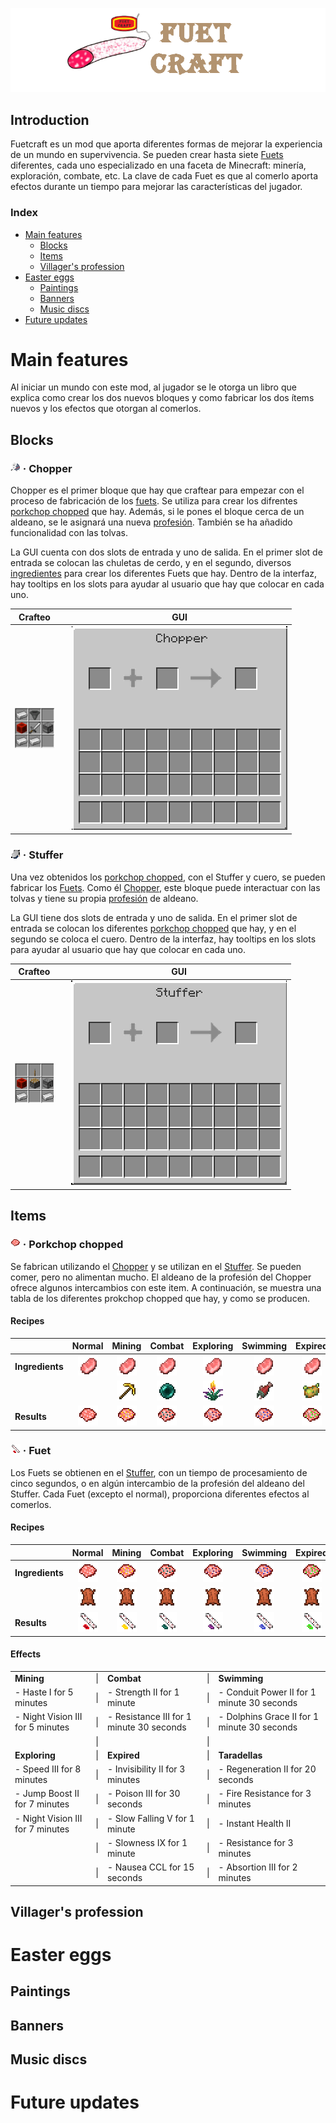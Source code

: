 ![logo](https://raw.githubusercontent.com/fuetland/fuetcraft/refs/heads/develop/src/main/resources/logo.png)

## Introduction <!-- omit in toc -->

Fuetcraft es un mod que aporta diferentes formas de mejorar la experiencia de un
 mundo en supervivencia. Se pueden crear hasta siete [Fuets](#fuet-icon--fuet) diferentes,
  cada uno especializado en una faceta de Minecraft: minería, exploración, combate,
   etc. La clave de cada Fuet es que al comerlo aporta efectos durante un tiempo
    para mejorar las características del jugador.

### Index <!-- omit in toc -->

- [Main features](#main-features)
  - [Blocks](#blocks)
  - [Items](#items)
  - [Villager's profession](#villagers-profession)
- [Easter eggs](#easter-eggs)
  - [Paintings](#paintings)
  - [Banners](#banners)
  - [Music discs](#music-discs)
- [Future updates](#future-updates)

# Main features

Al iniciar un mundo con este mod, al jugador se le otorga un libro que explica
 como crear los dos nuevos bloques y como fabricar los dos ítems nuevos y los
  efectos que otorgan al comerlos.

## Blocks

### ![chopper-icon](https://raw.githubusercontent.com/fuetland/fuetcraft/refs/heads/develop/src/main/resources/assets/fuetcraft/textures/block/choppericon.png) · Chopper <!-- omit in toc -->

Chopper es el primer bloque que hay que craftear para empezar con el proceso de
 fabricación de los [fuets](#fuet-icon--fuet). Se utiliza para crear los difrentes
  [porkchop chopped](#prokchop-chopped-icon--porkchop-chopped) que hay. Además,
   si le pones el bloque cerca de un aldeano, se le asignará una nueva
    [profesión](#villagers-profession). También se ha añadido funcionalidad con
     las tolvas.

La GUI cuenta con dos slots de entrada y uno de salida. En el primer slot de entrada
 se colocan las chuletas de cerdo, y en el segundo, diversos
  [ingredientes](#chopper-icon--chopper) para crear los diferentes Fuets que hay.
   Dentro de la interfaz, hay tooltips en los slots para ayudar al usuario que hay
    que colocar en cada uno.

| Crafteo |   | GUI |
|:-------:|---|:---:|
|    ![chopper-craft](https://raw.githubusercontent.com/fuetland/fuetcraft/refs/heads/develop/src/main/resources/assets/fuetcraft/textures/screens/chopper-craft.png)    |   |  ![chopper-gui](https://raw.githubusercontent.com/fuetland/fuetcraft/refs/heads/develop/src/main/resources/assets/fuetcraft/textures/chopper-gui.png)  |

### ![stuffer-icon](https://raw.githubusercontent.com/fuetland/fuetcraft/refs/heads/develop/src/main/resources/assets/fuetcraft/textures/block/stuffericon.png) · Stuffer <!-- omit in toc -->

Una vez obtenidos los [porkchop chopped](#prokchop-chopped-icon--porkchop-chopped),
 con el Stuffer y cuero, se pueden fabricar los [Fuets](#fuet-icon--fuet). Como
  él [Chopper](#chopper-icon--chopper), este bloque puede interactuar con las
   tolvas y tiene su propia [profesión](#villagers-profession) de aldeano.

La GUI tiene dos slots de entrada y uno de salida. En el primer slot de entrada
 se colocan los diferentes [porkchop chopped](#prokchop-chopped-icon--porkchop-chopped)
  que hay, y en el segundo se coloca el cuero. Dentro de la interfaz, hay tooltips
   en los slots para ayudar al usuario que hay que colocar en cada uno.

| Crafteo |   | GUI |
|:-------:|---|:---:|
|    ![stuffer-craft](https://raw.githubusercontent.com/fuetland/fuetcraft/refs/heads/develop/src/main/resources/assets/fuetcraft/textures/screens/stuffer-craft.png)    |   |  ![stuffer-gui](https://raw.githubusercontent.com/fuetland/fuetcraft/refs/heads/develop/src/main/resources/assets/fuetcraft/textures/stuffer-gui.png)  |

## Items

### ![prokchop-chopped-icon](https://raw.githubusercontent.com/fuetland/fuetcraft/refs/heads/develop/src/main/resources/assets/fuetcraft/textures/item/porkchop-chopped.png) · Porkchop chopped <!-- omit in toc -->

Se fabrican utilizando el [Chopper](#chopper-icon--chopper) y se utilizan en el
 [Stuffer](#stuffer-icon--stuffer). Se pueden comer, pero no alimentan mucho. El
  aldeano de la profesión del Chopper ofrece algunos intercambios con este item.
   A continuación, se muestra una tabla de los diferentes prokchop chopped que
    hay, y como se producen.

#### Recipes <!-- omit in toc -->

|                 | Normal | Mining | Combat | Exploring | Swimming | Expired | Tarradellas |
|-----------------|:------:|:------:|:------:|:---------:|:--------:|:-------:|:-----------:|
| **Ingredients** |    ![porkchop](https://raw.githubusercontent.com/fuetland/fuetcraft/refs/heads/develop/src/main/resources/assets/fuetcraft/textures/screens/porkchop-32x32.png)   |    ![porkchop](https://raw.githubusercontent.com/fuetland/fuetcraft/refs/heads/develop/src/main/resources/assets/fuetcraft/textures/screens/porkchop-32x32.png)   |    ![porkchop](https://raw.githubusercontent.com/fuetland/fuetcraft/refs/heads/develop/src/main/resources/assets/fuetcraft/textures/screens/porkchop-32x32.png)   |     ![porkchop](https://raw.githubusercontent.com/fuetland/fuetcraft/refs/heads/develop/src/main/resources/assets/fuetcraft/textures/screens/porkchop-32x32.png)     |     ![porkchop](https://raw.githubusercontent.com/fuetland/fuetcraft/refs/heads/develop/src/main/resources/assets/fuetcraft/textures/screens/porkchop-32x32.png)    |    ![porkchop](https://raw.githubusercontent.com/fuetland/fuetcraft/refs/heads/develop/src/main/resources/assets/fuetcraft/textures/screens/porkchop-32x32.png)    |      ![porkchop](https://raw.githubusercontent.com/fuetland/fuetcraft/refs/heads/develop/src/main/resources/assets/fuetcraft/textures/screens/porkchop-32x32.png)      |
|                 |        |    ![golden-pickaxe-32x32](https://raw.githubusercontent.com/fuetland/fuetcraft/refs/heads/develop/src/main/resources/assets/fuetcraft/textures/screens/golden-pickaxe-32x32.png)   |    ![ender-pearl-32x32](https://raw.githubusercontent.com/fuetland/fuetcraft/refs/heads/develop/src/main/resources/assets/fuetcraft/textures/screens/ender-pearl-32x32.png)   |     ![torchflower-32x32](https://raw.githubusercontent.com/fuetland/fuetcraft/refs/heads/develop/src/main/resources/assets/fuetcraft/textures/screens/torchflower-32x32.png)     |     ![salmon-32x32](https://raw.githubusercontent.com/fuetland/fuetcraft/refs/heads/develop/src/main/resources/assets/fuetcraft/textures/screens/salmon-32x32.png)    |    ![poisonous-potato-32x32](https://raw.githubusercontent.com/fuetland/fuetcraft/refs/heads/develop/src/main/resources/assets/fuetcraft/textures/screens/poisonous-potato-32x32.png)    |      ![netherite-32x32](https://raw.githubusercontent.com/fuetland/fuetcraft/refs/heads/develop/src/main/resources/assets/fuetcraft/textures/screens/netherite-32x32.png)      |
|     **Results** |    ![porkchop-chopped-32x32](https://raw.githubusercontent.com/fuetland/fuetcraft/refs/heads/develop/src/main/resources/assets/fuetcraft/textures/screens/porkchop-chopped.png)   |    ![porkchop-chopped-mining-32x32](https://raw.githubusercontent.com/fuetland/fuetcraft/refs/heads/develop/src/main/resources/assets/fuetcraft/textures/screens/porkchop-chopped-mining-32x32.png)   |    ![porkchop-chopped-combat-32x32](https://raw.githubusercontent.com/fuetland/fuetcraft/refs/heads/develop/src/main/resources/assets/fuetcraft/textures/screens/porkchop-chopped-combat-32x32.png)   |     ![porkchop-chopped-exploring-32x32](https://raw.githubusercontent.com/fuetland/fuetcraft/refs/heads/develop/src/main/resources/assets/fuetcraft/textures/screens/porkchop-chopped-exploring-32x32.png)     |     ![porkchop-chopped-swimming-32x32](https://raw.githubusercontent.com/fuetland/fuetcraft/refs/heads/develop/src/main/resources/assets/fuetcraft/textures/screens/porkchop-chopped-swimming-32x32.png)    |    ![porkchop-chopped-expired-32x32](https://raw.githubusercontent.com/fuetland/fuetcraft/refs/heads/develop/src/main/resources/assets/fuetcraft/textures/screens/porkchop-chopped-expired-32x32.png)    |      ![porkchop-chopped-tarradellas-32x32](https://raw.githubusercontent.com/fuetland/fuetcraft/refs/heads/develop/src/main/resources/assets/fuetcraft/textures/screens/porkchop-chopped-tarradellas-32x32.png)      |

### ![fuet-icon](https://raw.githubusercontent.com/fuetland/fuetcraft/refs/heads/develop/src/main/resources/assets/fuetcraft/textures/item/fuet.png) · Fuet <!-- omit in toc -->

Los Fuets se obtienen en el [Stuffer](#stuffer-icon--stuffer), con un tiempo de
 procesamiento de cinco segundos, o en algún intercambio de la profesión del
  aldeano del Stuffer. Cada Fuet (excepto el normal), proporciona diferentes efectos
   al comerlos.

#### Recipes <!-- omit in toc -->

|                 | Normal | Mining | Combat | Exploring | Swimming | Expired | Tarradellas |
|-----------------|:------:|:------:|:------:|:---------:|:--------:|:-------:|:-----------:|
| **Ingredients** |    ![porkchop-chopped-32x32](https://raw.githubusercontent.com/fuetland/fuetcraft/refs/heads/develop/src/main/resources/assets/fuetcraft/textures/screens/porkchop-chopped.png)   |    ![porkchop-chopped-mining-32x32](https://raw.githubusercontent.com/fuetland/fuetcraft/refs/heads/develop/src/main/resources/assets/fuetcraft/textures/screens/porkchop-chopped-mining-32x32.png)   |    ![porkchop-chopped-combat-32x32](https://raw.githubusercontent.com/fuetland/fuetcraft/refs/heads/develop/src/main/resources/assets/fuetcraft/textures/screens/porkchop-chopped-combat-32x32.png)   |     ![porkchop-chopped-exploring-32x32](https://raw.githubusercontent.com/fuetland/fuetcraft/refs/heads/develop/src/main/resources/assets/fuetcraft/textures/screens/porkchop-chopped-exploring-32x32.png)     |     ![porkchop-chopped-swimming-32x32](https://raw.githubusercontent.com/fuetland/fuetcraft/refs/heads/develop/src/main/resources/assets/fuetcraft/textures/screens/porkchop-chopped-swimming-32x32.png)    |    ![porkchop-chopped-expired-32x32](https://raw.githubusercontent.com/fuetland/fuetcraft/refs/heads/develop/src/main/resources/assets/fuetcraft/textures/screens/porkchop-chopped-expired-32x32.png)    |      ![porkchop-chopped-tarradellas-32x32](https://raw.githubusercontent.com/fuetland/fuetcraft/refs/heads/develop/src/main/resources/assets/fuetcraft/textures/screens/porkchop-chopped-tarradellas-32x32.png)      |
|                 |    ![leather](https://raw.githubusercontent.com/fuetland/fuetcraft/refs/heads/develop/src/main/resources/assets/fuetcraft/textures/screens/leather-32x32.png)   |    ![leather](https://raw.githubusercontent.com/fuetland/fuetcraft/refs/heads/develop/src/main/resources/assets/fuetcraft/textures/screens/leather-32x32.png)   |    ![leather](https://raw.githubusercontent.com/fuetland/fuetcraft/refs/heads/develop/src/main/resources/assets/fuetcraft/textures/screens/leather-32x32.png)   |     ![leather](https://raw.githubusercontent.com/fuetland/fuetcraft/refs/heads/develop/src/main/resources/assets/fuetcraft/textures/screens/leather-32x32.png)     |     ![leather](https://raw.githubusercontent.com/fuetland/fuetcraft/refs/heads/develop/src/main/resources/assets/fuetcraft/textures/screens/leather-32x32.png)    |    ![leather](https://raw.githubusercontent.com/fuetland/fuetcraft/refs/heads/develop/src/main/resources/assets/fuetcraft/textures/screens/leather-32x32.png)    |      ![leather](https://raw.githubusercontent.com/fuetland/fuetcraft/refs/heads/develop/src/main/resources/assets/fuetcraft/textures/screens/leather-32x32.png)      |
|     **Results** |    ![fuet-32x32](https://raw.githubusercontent.com/fuetland/fuetcraft/refs/heads/develop/src/main/resources/assets/fuetcraft/textures/screens/fuet-32x32.png)   |    ![fuet-mining-32x32](https://raw.githubusercontent.com/fuetland/fuetcraft/refs/heads/develop/src/main/resources/assets/fuetcraft/textures/screens/fuet-mining-32x32.png)   |    ![fuet-combat-32x32](https://raw.githubusercontent.com/fuetland/fuetcraft/refs/heads/develop/src/main/resources/assets/fuetcraft/textures/screens/fuet-combat-32x32.png)   |     ![fuet-exploring-32x32](https://raw.githubusercontent.com/fuetland/fuetcraft/refs/heads/develop/src/main/resources/assets/fuetcraft/textures/screens/fuet-exploring-32x32.png)     |     ![fuet-swimming-32x32](https://raw.githubusercontent.com/fuetland/fuetcraft/refs/heads/develop/src/main/resources/assets/fuetcraft/textures/screens/fuet-swimming-32x32.png)    |    ![fuet-expired-32x32](https://raw.githubusercontent.com/fuetland/fuetcraft/refs/heads/develop/src/main/resources/assets/fuetcraft/textures/screens/fuet-expired-32x32.png)    |      ![fuet-tarradellas-32x32](https://raw.githubusercontent.com/fuetland/fuetcraft/refs/heads/develop/src/main/resources/assets/fuetcraft/textures/screens/fuet-tarradellas-32x32.png)      |

#### Effects <!-- omit in toc -->

|                                  |    |                                          |    |                                             |
|----------------------------------|----|------------------------------------------|----|---------------------------------------------|
| **Mining**                       | \| | **Combat**                               | \| | **Swimming**                                |
| - Haste I for 5 minutes          | \| | - Strength II for 1 minute               | \| | - Conduit Power II for 1 minute 30 seconds  |
| - Night Vision III for 5 minutes | \| | - Resistance III for 1 minute 30 seconds | \| | - Dolphins Grace II for 1 minute 30 seconds |
|                                  | \| |                                          | \| |                                             |
| **Exploring**                    | \| | **Expired**                              | \| | **Taradellas**                              |
| - Speed III for 8 minutes        | \| | - Invisibility II for 3 minutes          | \| | - Regeneration II for 20 seconds            |
| - Jump Boost II for 7 minutes    | \| | - Poison III for 30 seconds              | \| | - Fire Resistance for 3 minutes             |
| - Night Vision III for 7 minutes | \| | - Slow Falling V for 1 minute            | \| | - Instant Health II                         |
|                                  | \| | - Slowness IX for 1 minute               | \| | - Resistance for 3 minutes                  |
|                                  | \| | - Nausea CCL for 15 seconds              | \| | - Absortion III for 2 minutes               |

## Villager's profession

# Easter eggs

## Paintings

## Banners

## Music discs

# Future updates
